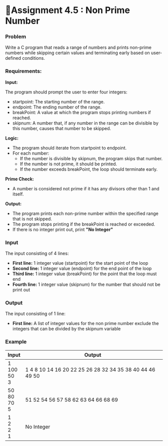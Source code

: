 # 📕Assignment 4.5 : Non Prime Number 
### Problem

Write a C program that reads a range of numbers and prints non-prime numbers while skipping certain values and terminating early based on user-defined conditions.

### Requirements:

**Input:**

The program should prompt the user to enter four integers:
- startpoint: The starting number of the range.
- endpoint: The ending number of the range.
- breakPoint: A value at which the program stops printing numbers if reached.
- skipnum: A number that, if any number in the range can be divisible by this number, causes that number to be skipped.

**Logic:**

- The program should iterate from startpoint to endpoint.
- For each number:
  - If the number is divisible by skipnum, the program skips that number.
  - If the number is not prime, it should be printed.
  - If the number exceeds breakPoint, the loop should terminate early.

**Prime Check:**

- A number is considered not prime if it has any divisors other than 1 and itself.

**Output:**

- The program prints each non-prime number within the specified range that is not skipped.
- The program stops printing if the breakPoint is reached or exceeded.
- If there is no integer print out, print **"No Integer"**
### Input

The input consisting of 4 lines:

- **First line:** 1 integer value (startpoint) for the start point of the loop
- **Second line:** 1 integer value (endpoint) for the end point of the loop
- **Third line:** 1 integer value (breakPoint) for the point that the loop must end
- **Fourth line:** 1 integer value (skipnum) for the number that should not be print out

### Output

The input consisting of 1 line:

- **First line:** A list of integer values for the non prime number exclude the integers that can be divided by the skipnum variable

### Example

| Input | Output |
| ----- | ------ |
| 1 <br /> 100 <br /> 50 <br /> 3| 1 4 8 10 14 16 20 22 25 26 28 32 34 35 38 40 44 46 49 50 |
| 50 <br /> 80 <br /> 70 <br /> 5| 51 52 54 56 57 58 62 63 64 66 68 69|
| 1 <br />2 <br /> 2 <br />1| No Integer|


